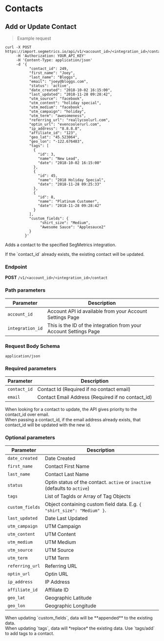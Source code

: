 Contacts
===========

Add or Update Contact
----------------

> Example request

```shell
curl -X POST https://import.segmetrics.io/api/v1/<account_id>/<integration_id>/contact
     -H 'Authorization: YOUR_API_KEY'
     -H 'Content-Type: application/json'
     -d '{
           "contact_id": 249,
           "first_name": "Joey",
           "last_name": "Bloggs",
           "email": "joey@bloggs.com",
           "status": 'active',
           "date_created": "2018-10-02 16:15:00",
           "last_updated": "2018-11-28 09:28:42",
           "utm_source": "facebook",
           "utm_content": "holiday special",
           "utm_medium": "facebook",
           "utm_campaign": "holiday",
           "utm_term": "awesomeness",
           "referring_url": "reallycoolurl.com",
           "optin_url": "evencoolerurl.com",
           "ip_address": "8.8.8.8",
           "affiliate_id": "123",
           "geo_lat": "45.523064",
           "geo_lon": "-122.676483",
           "tags": [
             {
               "id": 3,
               "name": "New Lead",
               "date": "2018-10-02 16:15:00"
             },
             {
               "id": 45,
               "name": "2018 Holiday Special",
               "date": "2018-11-28 09:25:33"
             },
             {
               "id": 8,
               "name": "Platinum Customer",
               "date": "2018-11-28 09:28:42"
             }
           ],
           "custom_fields": {
                "shirt_size": "Medium",
                "Awesome Sauce": "Applesauce2"
           }
         }'
```

Adds a contact to the specified SegMetrics integration.

<aside class="notice">
If the `contact_id` already exists, the existing contact will be updated.
</aside>

### Endpoint

**POST** `/v1/<account_id>/<integration_id>/contact`

### Path parameters

Parameter | Description
------------- | -------------
`account_id` | Account API id available from your Account Settings Page
`integration_id` | This is the ID of the integration from your Account Settings Page

### Request Body Schema
`application/json`

### Required parameters

Parameter | Description
------------- | -------------
`contact_id` | Contact Id (Required if no contact email)
`email` | Contact Email Address (Required if no contact_id)

<aside class="notice">
When looking for a contact to update, the API gives priority to the contact_id over email.<br/>
When passing a contact_id, if the email address already exists, that contact_id will be updated with the new id. 
</aside>


### Optional parameters

Parameter | Description
------------- | -------------
`date_created` | Date Created
`first_name` | Contact First Name
`last_name` | Contact Last Name
`status` | Optin status of the contact. `active` or `inactive` (defaults to `active`)
`tags` | List of TagIds or Array of Tag Objects
`custom_fields` | Object containing custom field data. E.g. `{ "shirt_size": "Medium" }`.
`last_updated` | Date Last Updated
`utm_campaign` | UTM Campaign
`utm_content` | UTM Content
`utm_medium` | UTM Medium
`utm_source` | UTM Source
`utm_term` | UTM Term
`referring_url` | Referring URL
`optin_url` | Optin URL
`ip_address` | IP Address
`affiliate_id` | Affiliate ID
`geo_lat` | Geographic Latitude
`geo_lon` | Geographic Longitude

<aside class="notice">
When updating `custom_fields`, data will be **appended** to the existing data.<br/>
When updating `tags`, data will *replace* the existing data. Use `tags/add` to add tags to a contact. 
</aside>
